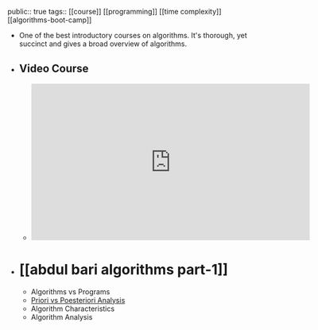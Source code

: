 public:: true
tags:: [[course]] [[programming]] [[time complexity]] [[algorithms-boot-camp]]

- One of the best introductory courses on algorithms. It's thorough, yet succinct and gives a broad overview of algorithms.
- ## Video Course
	- <iframe width="560" height="315" src="https://www.youtube.com/embed/0IAPZzGSbME" title="YouTube video player" frameborder="0" allow="accelerometer; autoplay; clipboard-write; encrypted-media; gyroscope; picture-in-picture" allowfullscreen></iframe>
- # [[abdul bari algorithms part-1]]
	- Algorithms vs Programs
	- [Priori vs Poesteriori Analysis]([[posteriori-vs-a-priori-analysis-of-algorithms]])
	- Algorithm Characteristics
	- Algorithm Analysis